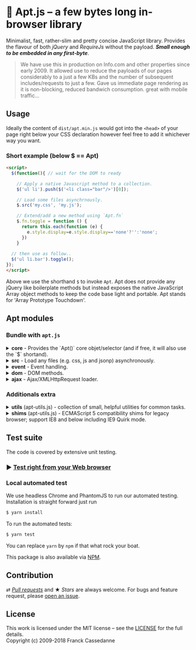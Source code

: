 # :rocket: Apt.js – a few bytes long in-browser library

Minimalist, fast, rather-slim and pretty concise JavaScript library. Provides the flavour of both *jQuery* and *RequireJs* without the payload. ***Small enough to be embedded in any first-byte***.

> We have use this in production on Info.com and other properties since early 2009. It allowed use to reduce the payloads of our pages considerably to a just a few KBs and the number of subsequent includes/requests to just a few. Gave us immediate page rendering as it is non-blocking, reduced bandwich consumption. great with mobile traffic...

## Usage

Ideally the content of `dist/apt.min.js` would got into the `<head>` of your page right below your CSS declaration however feel free to add it whichever way you want.

### Short example (below $ == Apt)
```html
<script>
  $(function(){ // wait for the DOM to ready

    // Apply a native Javascript method to a collection. 
    $('ul li').push($('<li class="bar"/>')[0]);

    // Load some files asynchrnously.
    $.src('my.css', 'my.js');

    // Extend/add a new method using `Apt.fn`
    $.fn.toggle = function () {
      return this.each(function (e) {
        e.style.display=e.style.display=='none'?'':'none';
      })
    }
  
  // then use as follow..
  $('ul li.bar').toggle();
});
</script>
```

Above we use the shorthand `$` to invoke `Apt`. Apt does not provide any jQuery like boilerplate methods but instead exposes the native JavaScript Array object methods to keep the code base light and portable. Apt stands for 'Array Prototype Touchdown'.

## Apt modules

### Bundle with `apt.js`

<details><summary><b>core</b> - Provides the `Apt()` core objet/selector (and if free, it will also use the `$` shortand).</summary><p>

```js
`Apt()`	// Core `Apt` selector object returns a collection.
`$`	// Alias of `Apt` if global `$` is free - jQuery like!
`$.fn`	// to extend Apt prototype.
```
```js
`$.type()`	// Returns type
`$("ul li").each(...);`	// Iterare over the collection items.
```
```js
- `$().push(el)` // Adds one or more elements to the end, and returns the new length of the collection.
- `$().pop(el)` // Removes and returns the last element from the collection.
- `$().shift(el)` // Same as pop() but from the beginning.
- `$().unshift(el)` // Same as push() but from the beginning.
- `$().slice(0,1)` // Extracts a section, returns a new.
- `$().slice(0,1,el)` // Add/remove from specific location.
- `$().sort()`  // Sorts
- `$().reverse()` // Reverses
- `$().concat()`  // Joins 2 or more
- `$().join()`  // Joins all elements into a string
- and the usual `unique()`, `reduce()`, `indexOf()`, `filter()`, `some()`, `map()`, `every()`, ...
```
</p></details>

<details><summary><b>src</b> - Load any files (e.g. css, js and jsonp) asynchronously.</summary><p>

```js
$.src("/my_styles.css", "/my_scripts.jss", "...");
$.src("/my_scripts.jsonp");
```
</p></details>

<details><summary><b>event</b> - Event handling.</summary><p>

```js
var callback = function(event){ console.log(event); }
$("div .link").on('mouseover', callback);
$("div .link").off('mouseover', callback);
```
</p></details>

<details><summary><b>dom</b> - DOM methods.</summary><p>

```js
var h = "Some <b>HTML</b>";
$('h1').html(h);
var out =$('h1').html(); // -> out == h
```
```js
$('ul li').addClass('foo');
$('ul li').removeClass('bar');
```
```js
$('.offers').css('diplay', 'none');
```
</p></details>

<details><summary><b>ajax</b> - Ajax/XMLHttpRequest loader.</summary><p>

```js
var callback = function(data, success, xhr){ console.log(data, success, xhr); }
$.ajax('https://api.github.com/users/frqnck', callback); // GET by default

var api = $.ajax('https://api.github.com/users/frqnck', callback, 'post');
api.send("foo=bar&buz=bar"); 
```
</p></details>

### Additionals extra

<details><summary><b>utils</b> (apt-utils.js) - collection of small, helpful utilities for common tasks.</summary><p>

```js
$.getUrlVars();			//
$.getCookie('name');	//
$.rmTags(html);			//
```
```js
var tpl = "Template {0} - {1}";
tpl.format(""foo", "bar");  // 
```
</p></details>

<details>
	<summary><b>shims</b> (apt-utils.js) - ECMAScript 5 compatibility shims for legacy browser; support IE8 and below including IE9 Quirk mode.</summary>

```js
- forEach()			-applies a callback to all the elements.
- map()				- creates new array thru callback.
- every() 			- tests a callback against the elements
- some()			- similar to every() but stop at first true!
- filter()          - creates new array with the elements that pass the test.
- indexOf			- returns the index of first matching element.
- reduce() 			- Iteratively reduce the array to a single value using a callback
```
</details>

## Test suite

The code is covered by extensive unit testing.

### :arrow_forward: [Test right from your Web browser](https://frqnck.github.io/apt.js/test/index.html)

### Local automated test

We use headless Chrome and PhantomJS to run our automated testing. Installation is straight forward just run 

~~~ sh
$ yarn install
~~~

To run the automated tests:

~~~ sh
$ yarn test
~~~

You can replace `yarn` by `npm` if that what rock your boat.

This package is also available via [NPM](https://www.npmjs.com/package/apt.js).

## Contribution

⇄ *[Pull requests](//github.com/frqnck/apt-js/blob/master/.github/CONTRIBUTING.md)* and ★ *Stars* are always welcome. For bugs and feature request, please [open an issue](//github.com/frqnck/apt-js/issues/new).


## License

This work is licensed under the MIT license – see the [LICENSE](MIT-LICENSE) for the full details.<br>Copyright (c) 2009-2018 Franck Cassedanne
